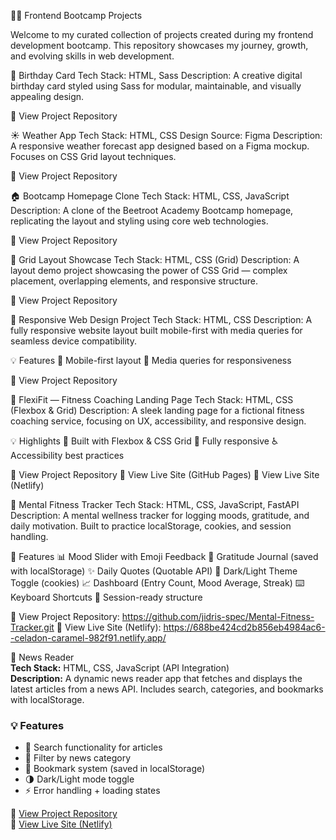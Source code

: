 
🧑‍💻 Frontend Bootcamp Projects

Welcome to my curated collection of projects created during my frontend development bootcamp. This repository showcases my journey, growth, and evolving skills in web development.

🎉 Birthday Card Tech Stack: HTML, Sass Description: A creative digital birthday card styled using Sass for modular, maintainable, and visually appealing design.

🔗 View Project Repository

☀️ Weather App Tech Stack: HTML, CSS Design Source: Figma Description: A responsive weather forecast app designed based on a Figma mockup. Focuses on CSS Grid layout techniques.

🔗 View Project Repository

🏠 Bootcamp Homepage Clone Tech Stack: HTML, CSS, JavaScript Description: A clone of the Beetroot Academy Bootcamp homepage, replicating the layout and styling using core web technologies.

🔗 View Project Repository

🧱 Grid Layout Showcase Tech Stack: HTML, CSS (Grid) Description: A layout demo project showcasing the power of CSS Grid — complex placement, overlapping elements, and responsive structure.

🔗 View Project Repository

📱 Responsive Web Design Project Tech Stack: HTML, CSS Description: A fully responsive website layout built mobile-first with media queries for seamless device compatibility.

💡 Features 📱 Mobile-first layout 🔄 Media queries for responsiveness

🔗 View Project Repository

🎯 FlexiFit — Fitness Coaching Landing Page Tech Stack: HTML, CSS (Flexbox & Grid) Description: A sleek landing page for a fictional fitness coaching service, focusing on UX, accessibility, and responsive design.

💡 Highlights 💪 Built with Flexbox & CSS Grid 📱 Fully responsive ♿ Accessibility best practices

🔗 View Project Repository 🔗 View Live Site (GitHub Pages) 🔗 View Live Site (Netlify)

🧠 Mental Fitness Tracker Tech Stack: HTML, CSS, JavaScript, FastAPI Description: A mental wellness tracker for logging moods, gratitude, and daily motivation. Built to practice localStorage, cookies, and session handling.

🌟 Features 📊 Mood Slider with Emoji Feedback 🙏 Gratitude Journal (saved with localStorage) ✨ Daily Quotes (Quotable API) 🌙 Dark/Light Theme Toggle (cookies) 📈 Dashboard (Entry Count, Mood Average, Streak) ⌨️ Keyboard Shortcuts 🔐 Session-ready structure

🔗 View Project Repository: https://github.com/jidris-spec/Mental-Fitness-Tracker.git 🔗 View Live Site (Netlify): https://688be424cd2b856eb4984ac6--celadon-caramel-982f91.netlify.app/

 📰 News Reader  
**Tech Stack:** HTML, CSS, JavaScript (API Integration)  
**Description:** A dynamic news reader app that fetches and displays the latest articles from a news API. Includes search, categories, and bookmarks with localStorage.  

### 💡 Features  
- 🔎 Search functionality for articles  
- 📰 Filter by news category  
- 🔖 Bookmark system (saved in localStorage)  
- 🌗 Dark/Light mode toggle  
- ⚡ Error handling + loading states  

🔗 [View Project Repository](https://github.com/jidris-spec/News-Reader)  
🔗 [View Live Site (Netlify)](https://news-publish.netlify.app/)  
